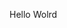 Hello Wolrd





































































































































































































































































































































































































































































































































































































































































































































































































































































































































































































































































































































































